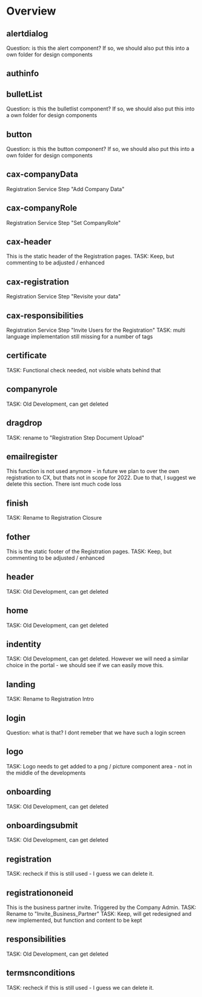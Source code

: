 # Overview

## alertdialog
Question: is this the alert component? If so, we should also put this into a own folder for design components

## authinfo


## bulletList
Question: is this the bulletlist component? If so, we should also put this into a own folder for design components

## button
Question: is this the button component? If so, we should also put this into a own folder for design components

## cax-companyData
 Registration Service Step "Add Company Data"

## cax-companyRole
 Registration Service Step "Set CompanyRole"

## cax-header
 This is the static header of the Registration pages.
 TASK: Keep, but commenting to be adjusted / enhanced

## cax-registration
 Registration Service Step "Revisite your data"

## cax-responsibilities
 Registration Service Step "Invite Users for the Registration"
 TASK: multi language implementation still missing for a number of tags

## certificate
 TASK: Functional check needed, not visible whats behind that

## companyrole
 TASK: Old Development, can get deleted

## dragdrop
 TASK: rename to "Registration Step Document Upload"

## emailregister
 This function is not used anymore - in future we plan to over the own registration to CX, but thats not in scope for 2022. Due to that, I suggest we delete this section. There isnt much code loss

## finish
 TASK: Rename to Registration Closure

## fother
 This is the static footer of the Registration pages.
 TASK: Keep, but commenting to be adjusted / enhanced

## header
 TASK: Old Development, can get deleted

## home
 TASK: Old Development, can get deleted

## indentity
 TASK: Old Development, can get deleted. However we will need a similar choice in the portal - we should see if we can easily move this.

## landing
 TASK: Rename to Registration Intro 

## login
 Question: what is that? I dont remeber that we have such a login screen

## logo
 TASK: Logo needs to get added to a png / picture component area - not in the middle of the developments

## onboarding
 TASK: Old Development, can get deleted

## onboardingsubmit
 TASK: Old Development, can get deleted

## registration
  TASK: recheck if this is still used - I guess we can delete it.

## registrationoneid
 This is the business partner invite. Triggered by the Company Admin.
 TASK: Rename to "Invite_Business_Partner"
 TASK: Keep, will get redesigned and new implemented, but function and content to be kept
 

## responsibilities
 TASK: Old Development, can get deleted

## termsnconditions
 TASK: recheck if this is still used - I guess we can delete it.
